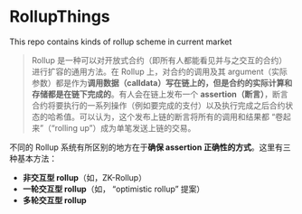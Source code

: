 # RollupThings

This repo contains kinds of rollup scheme in current market

> Rollup 是一种可以对开放式合约（即所有人都能看见并与之交互的合约）进行扩容的通用方法。在 Rollup 上，对合约的调用及其 argument（实际参数）都是作为**调用数据（calldata）**写在链上的，但是合约的**实际计算和存储都是在链下完成的**。有人会在链上发布一个 **assertion（断言）**，断言合约将要执行的一系列操作（例如要完成的支付）以及执行完成之后合约状态的哈希值。可以认为，这个发布上链的断言将所有的调用和结果都  “卷起来”（“rolling up”）成为单笔发送上链的交易。
>
不同的 Rollup 系统有所区别的地方在于**确保 assertion 正确性的方式**。这里有三种基本方法：
* **非交互型 rollup**（如，ZK-Rollup）
* **一轮交互型 rollup**（如， “optimistic rollup” 提案）
* **多轮交互型 rollup** 
